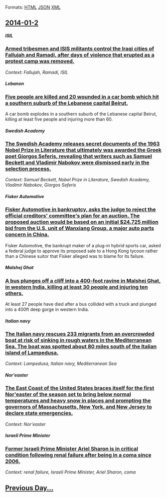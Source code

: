 
Formats: [HTML](2014/01/2/index.html)  [JSON](2014/01/2/index.json)  [XML](2014/01/2/index.xml)  

## [2014-01-2](/news/2014/01/2/index.md)

##### ISIL
### [Armed tribesmen and ISIS militants control the Iraqi cities of Fallujah and Ramadi, after days of violence that erupted as a protest camp was removed. ](/news/2014/01/2/armed-tribesmen-and-isis-militants-control-the-iraqi-cities-of-fallujah-and-ramadi-after-days-of-violence-that-erupted-as-a-protest-camp-wa.md)
_Context: Fallujah, Ramadi, ISIL_

##### Lebanon
### [Five people are killed and 20 wounded in a car bomb which hit a southern suburb of the Lebanese capital Beirut. ](/news/2014/01/2/five-people-are-killed-and-20-wounded-in-a-car-bomb-which-hit-a-southern-suburb-of-the-lebanese-capital-beirut.md)
A car bomb explodes in a southern suburb of the Lebanese capital Beirut, killing at least five people and injuring more than 60.

##### Swedish Academy
### [The Swedish Academy releases secret documents of the 1963 Nobel Prize in Literature that ultimately was awarded the Greek poet Giorgos Seferis, revealing that writers such as Samuel Beckett and Vladimir Nabokov were dismissed early in the selection process.](/news/2014/01/2/the-swedish-academy-releases-secret-documents-of-the-1963-nobel-prize-in-literature-that-ultimately-was-awarded-the-greek-poet-giorgos-sefer.md)
_Context: Samuel Beckett, Nobel Prize in Literature, Swedish Academy, Vladimir Nabokov, Giorgos Seferis_

##### Fisker Automotive
### [Fisker Automotive in bankruptcy, asks the judge to reject the official creditors' committee's plan for an auction. The proposed auction would be based on an initial $24.725 million bid from the U.S. unit of Wanxiang Group, a major auto parts concern in China. ](/news/2014/01/2/fisker-automotive-in-bankruptcy-asks-the-judge-to-reject-the-official-creditors-committee-s-plan-for-an-auction-the-proposed-auction-woul.md)
Fisker Automotive, the bankrupt maker of a plug-in hybrid sports car, asked a federal judge to approve its proposed sale to a Hong Kong tycoon rather than a Chinese suitor that Fisker alleged was to blame for its failure.

##### Malshej Ghat
### [A bus plunges off a cliff into a 400-foot ravine in Malshej Ghat, in western India, killing at least 30 people and injuring ten others. ](/news/2014/01/2/a-bus-plunges-off-a-cliff-into-a-400-foot-ravine-in-malshej-ghat-in-western-india-killing-at-least-30-people-and-injuring-ten-others.md)
At least 27 people have died after a bus collided with a truck and plunged into a 400ft deep gorge in western India.

##### Italian navy
### [The Italian navy rescues 233 migrants from an overcrowded boat at risk of sinking in rough waters in the Mediterranean Sea. The boat was spotted about 80 miles south of the Italian island of Lampedusa. ](/news/2014/01/2/the-italian-navy-rescues-233-migrants-from-an-overcrowded-boat-at-risk-of-sinking-in-rough-waters-in-the-mediterranean-sea-the-boat-was-spo.md)
_Context: Lampedusa, Italian navy, Mediterranean Sea_

##### Nor'easter
### [The East Coast of the United States braces itself for the first Nor'easter of the season set to bring below normal temperatures and heavy snow in places and prompting the governors of Massachusetts, New York, and New Jersey to declare state emergencies. ](/news/2014/01/2/the-east-coast-of-the-united-states-braces-itself-for-the-first-nor-easter-of-the-season-set-to-bring-below-normal-temperatures-and-heavy-sn.md)
_Context: Nor'easter_

##### Israeli Prime Minister
### [Former Israeli Prime Minister Ariel Sharon is in critical condition following renal failure after being in a coma since 2006. ](/news/2014/01/2/former-israeli-prime-minister-ariel-sharon-is-in-critical-condition-following-renal-failure-after-being-in-a-coma-since-2006.md)
_Context: renal failure, Israeli Prime Minister, Ariel Sharon, coma_

## [Previous Day...](/news/2014/01/1/index.md)

